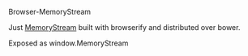 Browser-MemoryStream

Just [MemoryStream](https://github.com/JSBizon/node-memorystream) built with browserify and distributed over bower.

Exposed as window.MemoryStream
